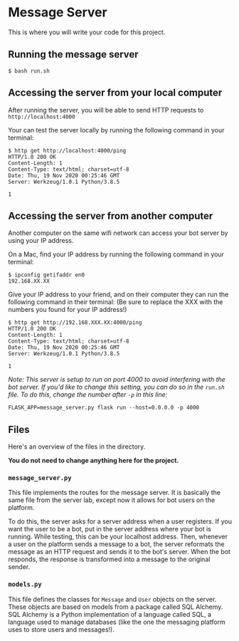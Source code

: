 # Message Server
This is where you will write your code for this project.

## Running the message server
```
$ bash run.sh
```

## Accessing the server from your local computer
After running the server, you will be able to send HTTP requests to `http://localhost:4000`

Your can test the server locally by running the following command in your terminal:
```
$ http get http://localhost:4000/ping
HTTP/1.0 200 OK
Content-Length: 1
Content-Type: text/html; charset=utf-8
Date: Thu, 19 Nov 2020 00:25:46 GMT
Server: Werkzeug/1.0.1 Python/3.8.5

1
```

## Accessing the server from another computer
Another computer on the same wifi network can access your bot server by using your IP address.

On a Mac, find your IP address by running the following command in your terminal:
```
$ ipconfig getifaddr en0
192.168.XX.XX
```

Give your IP address to your friend, and on their computer they can run the following command in their terminal:
(Be sure to replace the XXX with the numbers you found for your IP address!)
```
$ http get http://192.168.XXX.XX:4000/ping
HTTP/1.0 200 OK
Content-Length: 1
Content-Type: text/html; charset=utf-8
Date: Thu, 19 Nov 2020 00:25:46 GMT
Server: Werkzeug/1.0.1 Python/3.8.5

1
```

*Note: This server is setup to run on port 4000 to avoid interfering with the bot server. If you'd
like to change this setting, you can do so in the `run.sh` file. To do this, change the number after
`-p` in this line:*
```
FLASK_APP=message_server.py flask run --host=0.0.0.0 -p 4000
```

## Files
Here's an overview of the files in the directory.

**You do not need to change anything here for the project.**

### `message_server.py`
This file implements the routes for the message server. It is basically the same
file from the server lab, except now it allows for bot users on the platform.

To do this, the server asks for a server address when a user registers. If you want the user
to be a bot, put in the server address where your bot is running. While testing, this
can be your localhost address. Then, whenever a user on the platform sends a message to
a bot, the server reformats the message as an HTTP request and sends it to the bot's server.
When the bot responds, the response is transformed into a message to the original sender.

### `models.py`
This file defines the classes for `Message` and `User` objects on the server. These objects
are based on models from a package called SQL Alchemy. SQL Alchemy is a Python implementation
of a language called SQL, a language used to manage databases (like the one the messaging platform
uses to store users and messages!).
